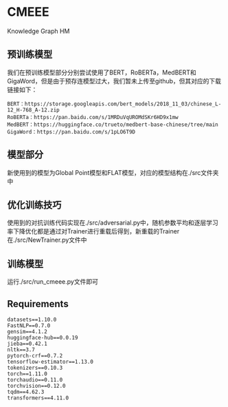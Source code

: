# CMEEE
Knowledge Graph HM

## 预训练模型
我们在预训练模型部分分别尝试使用了BERT，RoBERTa，MedBERT和GigaWord，但是由于预存连模型过大，我们暂未上传至github，但其对应的下载链接如下：

    BERT：https://storage.googleapis.com/bert_models/2018_11_03/chinese_L-12_H-768_A-12.zip
    RoBERTa：https://pan.baidu.com/s/1MRDuVqUROMdSKr6HD9x1mw
    MedBERT：https://huggingface.co/trueto/medbert-base-chinese/tree/main
    GigaWord：https://pan.baidu.com/s/1pLO6T9D

## 模型部分
新使用到的模型为Global Point模型和FLAT模型，对应的模型结构在./src文件夹中

## 优化训练技巧
使用到的对抗训练代码实现在./src/adversarial.py中，随机参数平均和逐层学习率下降优化都是通过对Trainer进行重载后得到，新重载的Trainer在./src/NewTrainer.py文件中

## 训练模型
运行./src/run_cmeee.py文件即可

## Requirements
    
    datasets==1.10.0
    FastNLP==0.7.0
    gensim==4.1.2
    huggingface-hub==0.0.19
    jieba==0.42.1
    nltk==3.7
    pytorch-crf==0.7.2
    tensorflow-estimator==1.13.0
    tokenizers==0.10.3
    torch==1.11.0
    torchaudio==0.11.0
    torchvision==0.12.0
    tqdm==4.62.3
    transformers==4.11.0
